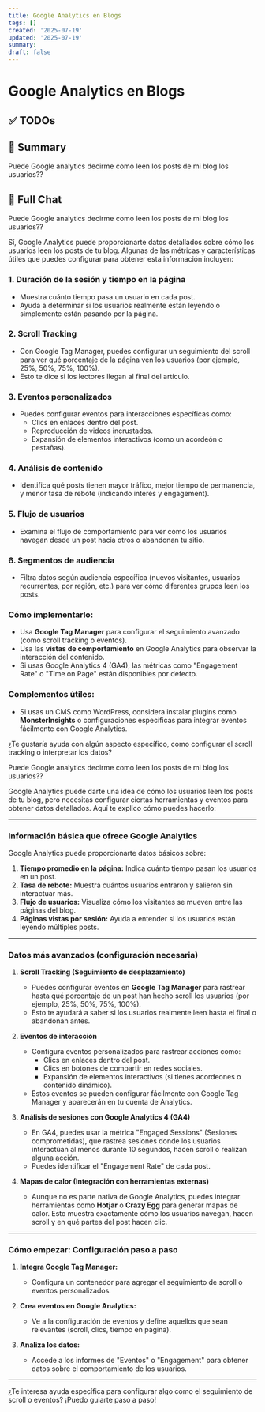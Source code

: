 ```yaml
---
title: Google Analytics en Blogs
tags: []
created: '2025-07-19'
updated: '2025-07-19'
summary:
draft: false
---
```


# Google Analytics en Blogs

## ✅ TODOs


## 📌 Summary
Puede Google analytics decirme como leen los posts de mi blog los usuarios??

## 🧠 Full Chat


Puede Google analytics decirme como leen los posts de mi blog los usuarios??



Sí, Google Analytics puede proporcionarte datos detallados sobre cómo los usuarios leen los posts de tu blog. Algunas de las métricas y características útiles que puedes configurar para obtener esta información incluyen:

### 1. **Duración de la sesión y tiempo en la página**
   - Muestra cuánto tiempo pasa un usuario en cada post.
   - Ayuda a determinar si los usuarios realmente están leyendo o simplemente están pasando por la página.

### 2. **Scroll Tracking**
   - Con Google Tag Manager, puedes configurar un seguimiento del scroll para ver qué porcentaje de la página ven los usuarios (por ejemplo, 25%, 50%, 75%, 100%).
   - Esto te dice si los lectores llegan al final del artículo.

### 3. **Eventos personalizados**
   - Puedes configurar eventos para interacciones específicas como:
     - Clics en enlaces dentro del post.
     - Reproducción de videos incrustados.
     - Expansión de elementos interactivos (como un acordeón o pestañas).

### 4. **Análisis de contenido**
   - Identifica qué posts tienen mayor tráfico, mejor tiempo de permanencia, y menor tasa de rebote (indicando interés y engagement).

### 5. **Flujo de usuarios**
   - Examina el flujo de comportamiento para ver cómo los usuarios navegan desde un post hacia otros o abandonan tu sitio.

### 6. **Segmentos de audiencia**
   - Filtra datos según audiencia específica (nuevos visitantes, usuarios recurrentes, por región, etc.) para ver cómo diferentes grupos leen los posts.

### Cómo implementarlo:
   - Usa **Google Tag Manager** para configurar el seguimiento avanzado (como scroll tracking o eventos).
   - Usa las **vistas de comportamiento** en Google Analytics para observar la interacción del contenido.
   - Si usas Google Analytics 4 (GA4), las métricas como "Engagement Rate" o "Time on Page" están disponibles por defecto.

### Complementos útiles:
   - Si usas un CMS como WordPress, considera instalar plugins como **MonsterInsights** o configuraciones específicas para integrar eventos fácilmente con Google Analytics.

¿Te gustaría ayuda con algún aspecto específico, como configurar el scroll tracking o interpretar los datos?

Puede Google analytics decirme como leen los posts de mi blog los usuarios??

Google Analytics puede darte una idea de cómo los usuarios leen los posts de tu blog, pero necesitas configurar ciertas herramientas y eventos para obtener datos detallados. Aquí te explico cómo puedes hacerlo:

---

### **Información básica que ofrece Google Analytics**
Google Analytics puede proporcionarte datos básicos sobre:
1. **Tiempo promedio en la página:** Indica cuánto tiempo pasan los usuarios en un post.
2. **Tasa de rebote:** Muestra cuántos usuarios entraron y salieron sin interactuar más.
3. **Flujo de usuarios:** Visualiza cómo los visitantes se mueven entre las páginas del blog.
4. **Páginas vistas por sesión:** Ayuda a entender si los usuarios están leyendo múltiples posts.

---

### **Datos más avanzados (configuración necesaria)**

1. **Scroll Tracking (Seguimiento de desplazamiento)**
   - Puedes configurar eventos en **Google Tag Manager** para rastrear hasta qué porcentaje de un post han hecho scroll los usuarios (por ejemplo, 25%, 50%, 75%, 100%).
   - Esto te ayudará a saber si los usuarios realmente leen hasta el final o abandonan antes.

2. **Eventos de interacción**
   - Configura eventos personalizados para rastrear acciones como:
     - Clics en enlaces dentro del post.
     - Clics en botones de compartir en redes sociales.
     - Expansión de elementos interactivos (si tienes acordeones o contenido dinámico).
   - Estos eventos se pueden configurar fácilmente con Google Tag Manager y aparecerán en tu cuenta de Analytics.

3. **Análisis de sesiones con Google Analytics 4 (GA4)**
   - En GA4, puedes usar la métrica "Engaged Sessions" (Sesiones comprometidas), que rastrea sesiones donde los usuarios interactúan al menos durante 10 segundos, hacen scroll o realizan alguna acción.
   - Puedes identificar el "Engagement Rate" de cada post.

4. **Mapas de calor (Integración con herramientas externas)**
   - Aunque no es parte nativa de Google Analytics, puedes integrar herramientas como **Hotjar** o **Crazy Egg** para generar mapas de calor. Esto muestra exactamente cómo los usuarios navegan, hacen scroll y en qué partes del post hacen clic.

---

### **Cómo empezar: Configuración paso a paso**
1. **Integra Google Tag Manager:**
   - Configura un contenedor para agregar el seguimiento de scroll o eventos personalizados.

2. **Crea eventos en Google Analytics:**
   - Ve a la configuración de eventos y define aquellos que sean relevantes (scroll, clics, tiempo en página).

3. **Analiza los datos:**
   - Accede a los informes de "Eventos" o "Engagement" para obtener datos sobre el comportamiento de los usuarios.

---

¿Te interesa ayuda específica para configurar algo como el seguimiento de scroll o eventos? ¡Puedo guiarte paso a paso!